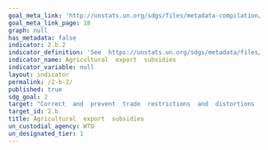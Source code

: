 ```yaml
---
goal_meta_link: 'http://unstats.un.org/sdgs/files/metadata-compilation/Metadata-Goal-2.pdf'
goal_meta_link_page: 18
graph: null
has_metadata: false
indicator: 2.b.2
indicator_definition: 'See  https://unstats.un.org/sdgs/metadata/files/Metadata-02-0B-01.pdf.  '
indicator_name: Agricultural  export  subsidies
indicator_variable: null
layout: indicator
permalink: /2-b-2/
published: true
sdg_goal: 2
target: "Correct  and  prevent  trade  restrictions  and  distortions  in  world  agricultural  markets,  including  through  the  parallel  elimination  of  all  forms  of  agricultural  export  subsidies  and  all  export  measures  with  equivalent  effect,  in  accordance  with  the  mandate  of  the  Doha  Development  Round."
target_id: 2.b
title: Agricultural  export  subsidies
un_custodial_agency: WTO
un_designated_tier: 1
---
```

